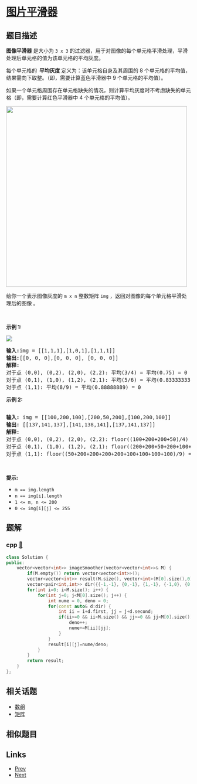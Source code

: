 
# [图片平滑器](https://leetcode-cn.com/problems/image-smoother)

## 题目描述

<p><strong>图像平滑器</strong> 是大小为&nbsp;<code>3 x 3</code> 的过滤器，用于对图像的每个单元格平滑处理，平滑处理后单元格的值为该单元格的平均灰度。</p>

<p>每个单元格的<strong>&nbsp; 平均灰度</strong> 定义为：该单元格自身及其周围的 8 个单元格的平均值，结果需向下取整。（即，需要计算蓝色平滑器中 9 个单元格的平均值）。</p>

<p>如果一个单元格周围存在单元格缺失的情况，则计算平均灰度时不考虑缺失的单元格（即，需要计算红色平滑器中 4 个单元格的平均值）。</p>

<p><img src="https://assets.leetcode.com/uploads/2021/05/03/smoother-grid.jpg" style="height: 493px; width: 493px;" /></p>

<p>给你一个表示图像灰度的 <code>m x n</code> 整数矩阵 <code>img</code> ，返回对图像的每个单元格平滑处理后的图像&nbsp;。</p>

<p>&nbsp;</p>

<p><strong>示例 1:</strong></p>

<p><img src="https://assets.leetcode.com/uploads/2021/05/03/smooth-grid.jpg" /></p>

<pre>
<strong>输入:</strong>img = [[1,1,1],[1,0,1],[1,1,1]]
<strong>输出:</strong>[[0, 0, 0],[0, 0, 0], [0, 0, 0]]
<strong>解释:</strong>
对于点 (0,0), (0,2), (2,0), (2,2): 平均(3/4) = 平均(0.75) = 0
对于点 (0,1), (1,0), (1,2), (2,1): 平均(5/6) = 平均(0.83333333) = 0
对于点 (1,1): 平均(8/9) = 平均(0.88888889) = 0
</pre>

<p><strong>示例 2:</strong></p>
<img alt="" src="https://assets.leetcode.com/uploads/2021/05/03/smooth2-grid.jpg" />
<pre>
<strong>输入:</strong> img = [[100,200,100],[200,50,200],[100,200,100]]
<strong>输出:</strong> [[137,141,137],[141,138,141],[137,141,137]]
<strong>解释:</strong>
对于点 (0,0), (0,2), (2,0), (2,2): floor((100+200+200+50)/4) = floor(137.5) = 137
对于点 (0,1), (1,0), (1,2), (2,1): floor((200+200+50+200+100+100)/6) = floor(141.666667) = 141
对于点 (1,1): floor((50+200+200+200+200+100+100+100+100)/9) = floor(138.888889) = 138
</pre>

<p>&nbsp;</p>

<p><strong>提示:</strong></p>

<ul>
	<li><code>m == img.length</code></li>
	<li><code>n == img[i].length</code></li>
	<li><code>1 &lt;= m, n &lt;= 200</code></li>
	<li><code>0 &lt;= img[i][j] &lt;= 255</code></li>
</ul>


## 题解

### cpp [🔗](image-smoother.cpp) 
```cpp
class Solution {
public:
    vector<vector<int>> imageSmoother(vector<vector<int>>& M) {
        if(M.empty()) return vector<vector<int>>();
        vector<vector<int>> result(M.size(), vector<int>(M[0].size(),0));
        vector<pair<int,int>> dir({{-1,-1}, {0,-1}, {1,-1}, {-1,0}, {0,0}, {1,0}, {-1,1}, {0,1}, {1,1}});
        for(int i=0; i<M.size(); i++) {
            for(int j=0; j<M[0].size(); j++) {
                int nume = 0, deno = 0;
                for(const auto& d:dir) {
                    int ii = i+d.first, jj = j+d.second;
                    if(ii>=0 && ii<M.size() && jj>=0 && jj<M[0].size()) {
                        deno++;
                        nume+=M[ii][jj];
                    }
                }
                result[i][j]=nume/deno;
            }
        }
        return result;
    }
};
```


## 相关话题

- [数组](../../tags/array.md) 
- [矩阵](../../tags/matrix.md) 


## 相似题目



## Links

- [Prev](../two-sum-iv-input-is-a-bst/README.md) 
- [Next](../second-minimum-node-in-a-binary-tree/README.md) 

